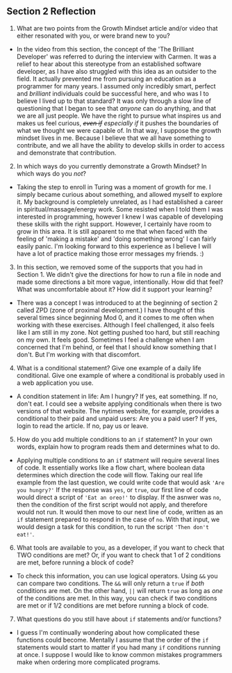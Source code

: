 ## Section 2 Reflection

1. What are two points from the Growth Mindset article and/or video that either resonated with you, or were brand new to you?

- In the video from this section, the concept of the 'The Brilliant Developer' was referred to during the interview with Carmen. It was a relief to hear about this stereotype from an established software developer, as I have also struggled with this idea as an outsider to the field. It actually prevented me from pursuing an education as a programmer for many years. I assumed only incredibly smart, perfect and _brilliant_ individuals could be successful here, and who was I to believe I lived up to that standard? It was only through a slow line of questioning that I began to see that _anyone_ can do anything, and that we are all just people. We have the right to pursue what inspires us and makes us feel curious, _~~even if~~ especially if_ it pushes the boundaries of what we thought we were capable of. In that way, I suppose the growth mindset lives in me. Because I believe that we all have something to contribute, and we all have the ability to develop skills in order to access and demonstrate that contribution. 

2. In which ways do you currently demonstrate a Growth Mindset? In which ways do you _not_?

- Taking the step to enroll in Turing was a moment of growth for me. I simply became curious about something, and allowed myself to explore it. My background is completely unrelated, as I had established a career in spiritual/massage/energy work. Some resisted when I told them I was interested in programming, however I knew I was capable of developing these skills with the right support. However, I certainly have room to grow in this area. It is still apparent to me that when faced with the feeling of 'making a mistake' and 'doing something wrong' I can fairly easily panic. I'm looking forward to this experience as I believe I will have a lot of practice making those error messages my friends. :)


3. In this section, we removed some of the supports that you had in Section 1. We didn't give the directions for how to run a file in node and made some directions a bit more vague, intentionally. How did that feel? What was uncomfortable about it? How did it support your learning?

- There was a concept I was introduced to at the beginning of section 2 called ZPD (zone of proximal development.) I have thought of this several times since beginning Mod 0, and it comes to me often when working with these exercises. Although I feel challenged, it also feels like I am still in my zone. Not getting pushed too hard, but still reaching on my own. It feels good. Sometimes I feel a challenge when I am concerned that I'm behind, or feel that I should know something that I don't. But I'm working with that discomfort. 


4. What is a conditional statement? Give one example of a daily life conditional. Give one example of where a conditional is probably used in a web application you use.

- A condition statement in life: Am I hungry? If yes, eat something. If no, don't eat. I could see a website applying conditionals when there is two versions of that website. The nytimes website, for example, provides a conditional to their paid and unpaid users: Are you a paid user? If yes, login to read the article. If no, pay us or leave.

5. How do you add multiple conditions to an `if` statement? In your own words, explain how to program reads them and determines what to do.

- Applying multiple conditions to an `if` statment will require several lines of code. It essentially works like a flow chart, where boolean data determines which direction the code will flow. Taking our real life example from the last question, we could write code that would ask `'Are you hungry?'` If the response was `yes`, or `true`, our first line of code would direct a script of `'Eat an oreo!'` to display. If the asnwer was `no`, then the condition of the first script would not apply, and therefore would not run. It would then move to our next line of code, written as an `if` statement prepared to respond in the case of `no`. With that input, we would design a task for this condition, to run the script `'Then don't eat!'`. 

6. What tools are available to you, as a developer, if you want to check that TWO conditions are met? Or, if you want to check that 1 of 2 conditions are met, before running a block of code?

- To check this information, you can use logical operators. Using `&&` you can compare two conditions. The `&&` will only return a `true` if _both_ conditions are met. On the other hand, `||` will return `true` as long as _one_ of the conditions are met. In this way, you can check if two conditions are met or if 1/2 conditions are met before running a block of code. 

7. What questions do you still have about `if` statements and/or functions?
- I guess I'm continually wondering about how complicated these functions could become. Mentally I assume that the order of the `if` statements would start to matter if you had many `if` conditions running at once. I suppose I would like to know common mistakes programmers make when ordering more complicated programs. 

